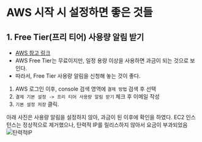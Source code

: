 # AWS 시작 시 설정하면 좋은 것들

## 1. Free Tier(프리 티어) 사용량 알림 받기
* [AWS 참고 링크](https://aws.amazon.com/ko/about-aws/whats-new/2017/12/aws-free-tier-usage-alerts-automatically-notify-you-when-you-are-forecasted-to-exceed-your-aws-service-usage-limits/)
* AWS Free Tier는 무료이지만, 일정 용량 이상을 사용하면 과금이 되는 것으로 보인다. 
* 따라서, Free Tier 사용량 알림을 신청해 놓는 것이 좋다.
1. AWS 로그인 이후, console 검색 영역에 `결제 방법` 검색 후 선택
2. `결제 기본 설정 -> 프리 티어 사용량 알림 받기` 체크 후 이메일 작성   
3. `기본 설정 저장` 클릭.

아래 사진은 사용량 알림을 설정하지 않아, 과금이 된 이후에 확인을 하였다. EC2 인스턴스는 정상적으로 제거했으나, 탄력적 IP를 릴리스하지 않아서 요금이 부과되었음
![탄력적IP](https://user-images.githubusercontent.com/80478750/161408428-7dbb2e10-c20c-463f-a894-0a6adcd76586.PNG)
